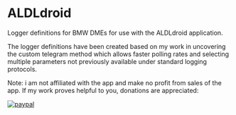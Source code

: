 # ALDLdroid
 
Logger definitions for BMW DMEs for use with the ALDLdroid application.

The logger definitions have been created based on my work in uncovering the custom telegram method which allows faster polling rates and selecting multiple parameters not previously available under standard logging protocols.

Note: i am not affiliated with the app and make no profit from sales of the app. If my work proves helpful to you, donations are appreciated:

[![paypal](https://www.paypalobjects.com/en_US/i/btn/btn_donateCC_LG.gif)](https://www.paypal.com/donate?hosted_button_id=TFWBHH4WEEHAU)

